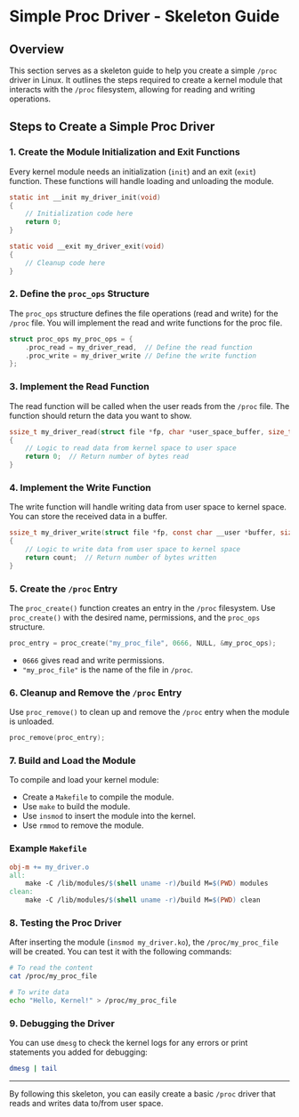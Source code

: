 # Simple Proc Driver - Skeleton Guide

## Overview
This section serves as a skeleton guide to help you create a simple `/proc` driver in Linux. It outlines the steps required to create a kernel module that interacts with the `/proc` filesystem, allowing for reading and writing operations.

## Steps to Create a Simple Proc Driver

### 1. **Create the Module Initialization and Exit Functions**

Every kernel module needs an initialization (`init`) and an exit (`exit`) function. These functions will handle loading and unloading the module.

```c
static int __init my_driver_init(void)
{
    // Initialization code here
    return 0;
}

static void __exit my_driver_exit(void)
{
    // Cleanup code here
}
```

### 2. **Define the `proc_ops` Structure**

The `proc_ops` structure defines the file operations (read and write) for the `/proc` file. You will implement the read and write functions for the proc file.

```c
struct proc_ops my_proc_ops = {
    .proc_read = my_driver_read,  // Define the read function
    .proc_write = my_driver_write // Define the write function
};
```

### 3. **Implement the Read Function**

The read function will be called when the user reads from the `/proc` file. The function should return the data you want to show.

```c
ssize_t my_driver_read(struct file *fp, char *user_space_buffer, size_t count, loff_t *offset)
{
    // Logic to read data from kernel space to user space
    return 0;  // Return number of bytes read
}
```

### 4. **Implement the Write Function**

The write function will handle writing data from user space to kernel space. You can store the received data in a buffer.

```c
ssize_t my_driver_write(struct file *fp, const char __user *buffer, size_t count, loff_t *offset)
{
    // Logic to write data from user space to kernel space
    return count;  // Return number of bytes written
}
```

### 5. **Create the `/proc` Entry**

The `proc_create()` function creates an entry in the `/proc` filesystem. Use `proc_create()` with the desired name, permissions, and the `proc_ops` structure.

```c
proc_entry = proc_create("my_proc_file", 0666, NULL, &my_proc_ops);
```

- `0666` gives read and write permissions.
- `"my_proc_file"` is the name of the file in `/proc`.

### 6. **Cleanup and Remove the `/proc` Entry**

Use `proc_remove()` to clean up and remove the `/proc` entry when the module is unloaded.

```c
proc_remove(proc_entry);
```

### 7. **Build and Load the Module**

To compile and load your kernel module:

- Create a `Makefile` to compile the module.
- Use `make` to build the module.
- Use `insmod` to insert the module into the kernel.
- Use `rmmod` to remove the module.

### Example `Makefile`

```Makefile
obj-m += my_driver.o
all:
    make -C /lib/modules/$(shell uname -r)/build M=$(PWD) modules
clean:
    make -C /lib/modules/$(shell uname -r)/build M=$(PWD) clean
```

### 8. **Testing the Proc Driver**

After inserting the module (`insmod my_driver.ko`), the `/proc/my_proc_file` will be created. You can test it with the following commands:

```bash
# To read the content
cat /proc/my_proc_file

# To write data
echo "Hello, Kernel!" > /proc/my_proc_file
```

### 9. **Debugging the Driver**

You can use `dmesg` to check the kernel logs for any errors or print statements you added for debugging:

```bash
dmesg | tail
```

---

By following this skeleton, you can easily create a basic `/proc` driver that reads and writes data to/from user space.
